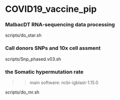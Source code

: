 # COVID19_vaccine_pip



### MalbacDT RNA-sequencing data processing
scripts/do_star.sh


### Call donors SNPs and 10x cell assment
scripts/Snp_phased.v03.sh


### the Somatic hypermutation rate
>> main software: ncbi-igblast-1.15.0

scripts/do_mr.sh






